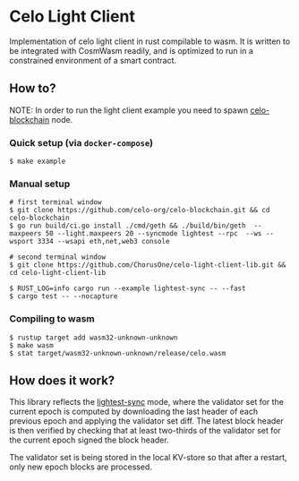 # Celo Light Client
Implementation of celo light client in rust compilable to wasm. It is written to be integrated with CosmWasm readily, and is optimized to run in a constrained environment of a smart contract.

## How to?
NOTE: In order to run the light client example you need to spawn [celo-blockchain](https://github.com/celo-org/celo-blockchain) node.

### Quick setup (via `docker-compose`)
```
$ make example
```

### Manual setup
```
# first terminal window
$ git clone https://github.com/celo-org/celo-blockchain.git && cd celo-blockchain
$ go run build/ci.go install ./cmd/geth && ./build/bin/geth  --maxpeers 50 --light.maxpeers 20 --syncmode lightest --rpc  --ws --wsport 3334 --wsapi eth,net,web3 console

# second terminal window
$ git clone https://github.com/ChorusOne/celo-light-client-lib.git && cd celo-light-client-lib

$ RUST_LOG=info cargo run --example lightest-sync -- --fast
$ cargo test -- --nocapture
```

### Compiling to wasm
```
$ rustup target add wasm32-unknown-unknown
$ make wasm
$ stat target/wasm32-unknown-unknown/release/celo.wasm
```

## How does it work?
This library reflects the [lightest-sync](https://docs.celo.org/celo-codebase/protocol/consensus/ultralight-sync) mode, where the validator set for the current epoch is computed by downloading the last header of each previous epoch and applying the validator set diff. The latest block header is then verified by checking that at least two-thirds of the validator set for the current epoch signed the block header.

The validator set is being stored in the local KV-store so that after a restart, only new epoch blocks are processed.
